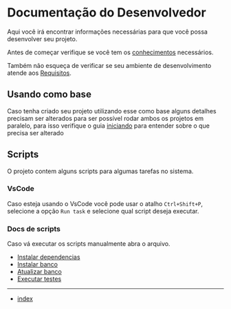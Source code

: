 # Documentação do Desenvolvedor

Aqui você irá encontrar informações necessárias para que você possa desenvolver seu projeto.

Antes de começar verifique se você tem os [conhecimentos](/docs/predocs/conhecimentos.md) necessários.

Também não esqueça de verificar se seu ambiente de desenvolvimento atende aos [Requisitos](/docs/predocs/requisitos.md).

## Usando como base

Caso tenha criado seu projeto utilizando esse como base alguns detalhes precisam ser alterados para ser possível rodar ambos os projetos em paralelo, para isso verifique o guia [iniciando](/docs/predocs/iniciando.md) para entender sobre o que precisa ser alterado

## Scripts

O projeto contem alguns scripts para algumas tarefas no sistema.

### VsCode

Caso esteja usando o VsCode você pode usar o atalho `Ctrl+Shift+P`, selecione a opção `Run task` e selecione qual script deseja executar.

### Docs de scripts

Caso vá executar os scripts manualmente abra o arquivo.

- [Instalar dependencias](/docs/predocs/scripts/instalar_dependencias.md)
- [Instalar banco](/docs/predocs/scripts/instalar_banco.md)
- [Atualizar banco](/docs/predocs/scripts/atualizar_banco.md)
- [Executar testes](/docs/predocs//scripts/rodar_testes.md)

---

- [index](/docs/index.md)
